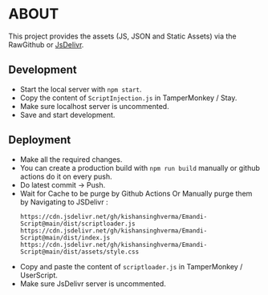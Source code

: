 # ABOUT
This project provides the assets (JS, JSON and Static Assets) via the RawGithub or [JsDelivr](https://www.jsdelivr.com/github).

## Development
- Start the local server with `npm start`.
- Copy the content of `ScriptInjection.js` in TamperMonkey / Stay.
- Make sure localhost server is uncommented.
- Save and start development.

## Deployment
- Make all the required changes.
- You can create a production build with `npm run build` manually or github actions do it on every push.
- Do latest commit -> Push.
- Wait for Cache to be purge by Github Actions Or Manually purge them by Navigating to JSDelivr :
    ```
    https://cdn.jsdelivr.net/gh/kishansinghverma/Emandi-Script@main/dist/scriptloader.js
    https://cdn.jsdelivr.net/gh/kishansinghverma/Emandi-Script@main/dist/index.js
    https://cdn.jsdelivr.net/gh/kishansinghverma/Emandi-Script@main/dist/assets/style.css
    ```
- Copy and paste the content of `scriptloader.js` in TamperMonkey / UserScript.
- Make sure JsDelivr server is uncommented.